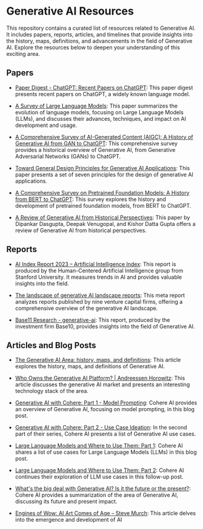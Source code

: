 # Generative AI Resources

This repository contains a curated list of resources related to Generative AI. It includes papers, reports, articles, and timelines that provide insights into the history, maps, definitions, and advancements in the field of Generative AI. Explore the resources below to deepen your understanding of this exciting area.

## Papers

- [Paper Digest - ChatGPT: Recent Papers on ChatGPT](link): This paper digest presents recent papers on ChatGPT, a widely known language model.

- [A Survey of Large Language Models](link): This paper summarizes the evolution of language models, focusing on Large Language Models (LLMs), and discusses their advances, techniques, and impact on AI development and usage.

- [A Comprehensive Survey of AI-Generated Content (AIGC): A History of Generative AI from GAN to ChatGPT](link): This comprehensive survey provides a historical overview of Generative AI, from Generative Adversarial Networks (GANs) to ChatGPT.

- [Toward General Design Principles for Generative AI Applications](link): This paper presents a set of seven principles for the design of generative AI applications.

- [A Comprehensive Survey on Pretrained Foundation Models: A History from BERT to ChatGPT](link): This survey explores the history and development of pretrained foundation models, from BERT to ChatGPT.

- [A Review of Generative AI from Historical Perspectives](link): This paper by Dipankar Dasgupta, Deepak Venugopal, and Kishor Datta Gupta offers a review of Generative AI from historical perspectives.

## Reports

- [AI Index Report 2023 – Artificial Intelligence Index](link): This report is produced by the Human-Centered Artificial Intelligence group from Stanford University. It measures trends in AI and provides valuable insights into the field.

- [The landscape of generative AI landscape reports](link): This meta report analyzes reports published by nine venture capital firms, offering a comprehensive overview of the generative AI landscape.

- [Base11 Research - generative-ai](link): This report, produced by the investment firm Base10, provides insights into the field of Generative AI.

## Articles and Blog Posts

- [The Generative AI Area: history, maps, and definitions](link): This article explores the history, maps, and definitions of Generative AI.

- [Who Owns the Generative AI Platform? | Andreessen Horowitz](link): This article discusses the generative AI market and presents an interesting technology stack of the area.

- [Generative AI with Cohere: Part 1 - Model Prompting](link): Cohere AI provides an overview of Generative AI, focusing on model prompting, in this blog post.

- [Generative AI with Cohere: Part 2 - Use Case Ideation](link): In the second part of their series, Cohere AI presents a list of Generative AI use cases.

- [Large Language Models and Where to Use Them: Part 1](link): Cohere AI shares a list of use cases for Large Language Models (LLMs) in this blog post.

- [Large Language Models and Where to Use Them: Part 2](link): Cohere AI continues their exploration of LLM use cases in this follow-up post.

- [What's the big deal with Generative AI? Is it the future or the present?](link): Cohere AI provides a summarization of the area of Generative AI, discussing its future and present impact.

- [Engines of Wow: AI Art Comes of Age – Steve Murch](link): This article delves into the emergence and development of AI
